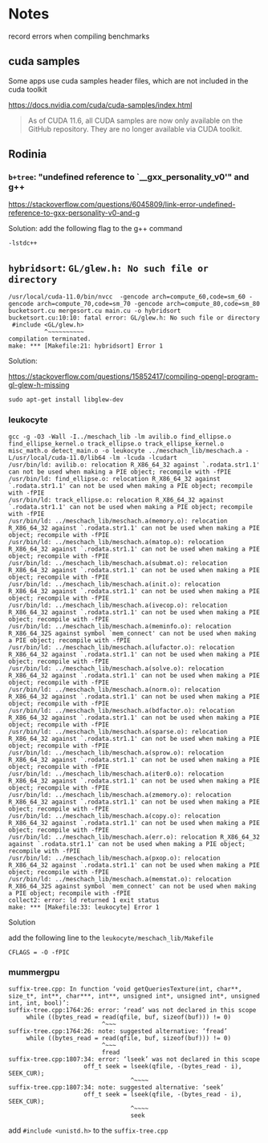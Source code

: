 # Notes

record errors when compiling benchmarks

## cuda samples

Some apps use cuda samples header files, which are not included in the cuda toolkit

https://docs.nvidia.com/cuda/cuda-samples/index.html
> As of CUDA 11.6, all CUDA samples are now only available on the GitHub repository. They are no longer available via CUDA toolkit.

## Rodinia

### `b+tree`: "undefined reference to `__gxx_personality_v0'" and g++

https://stackoverflow.com/questions/6045809/link-error-undefined-reference-to-gxx-personality-v0-and-g

Solution: add the following flag to the g++ command

```shell
-lstdc++
```

## `hybridsort`: `GL/glew.h: No such file or directory`

```shell
/usr/local/cuda-11.0/bin/nvcc  -gencode arch=compute_60,code=sm_60 -gencode arch=compute_70,code=sm_70 -gencode arch=compute_80,code=sm_80         bucketsort.cu mergesort.cu main.cu -o hybridsort
bucketsort.cu:10:10: fatal error: GL/glew.h: No such file or directory
 #include <GL/glew.h>
          ^~~~~~~~~~~
compilation terminated.
make: *** [Makefile:21: hybridsort] Error 1
```

Solution:

https://stackoverflow.com/questions/15852417/compiling-opengl-program-gl-glew-h-missing

```shell
sudo apt-get install libglew-dev
```

### leukocyte

```shell
gcc -g -O3 -Wall -I../meschach_lib -lm avilib.o find_ellipse.o find_ellipse_kernel.o track_ellipse.o track_ellipse_kernel.o misc_math.o detect_main.o -o leukocyte ../meschach_lib/meschach.a -L/usr/local/cuda-11.0/lib64 -lm -lcuda -lcudart
/usr/bin/ld: avilib.o: relocation R_X86_64_32 against `.rodata.str1.1' can not be used when making a PIE object; recompile with -fPIE
/usr/bin/ld: find_ellipse.o: relocation R_X86_64_32 against `.rodata.str1.1' can not be used when making a PIE object; recompile with -fPIE
/usr/bin/ld: track_ellipse.o: relocation R_X86_64_32 against `.rodata.str1.1' can not be used when making a PIE object; recompile with -fPIE
/usr/bin/ld: ../meschach_lib/meschach.a(memory.o): relocation R_X86_64_32 against `.rodata.str1.1' can not be used when making a PIE object; recompile with -fPIE
/usr/bin/ld: ../meschach_lib/meschach.a(matop.o): relocation R_X86_64_32 against `.rodata.str1.1' can not be used when making a PIE object; recompile with -fPIE
/usr/bin/ld: ../meschach_lib/meschach.a(submat.o): relocation R_X86_64_32 against `.rodata.str1.1' can not be used when making a PIE object; recompile with -fPIE
/usr/bin/ld: ../meschach_lib/meschach.a(init.o): relocation R_X86_64_32 against `.rodata.str1.1' can not be used when making a PIE object; recompile with -fPIE
/usr/bin/ld: ../meschach_lib/meschach.a(ivecop.o): relocation R_X86_64_32 against `.rodata.str1.1' can not be used when making a PIE object; recompile with -fPIE
/usr/bin/ld: ../meschach_lib/meschach.a(meminfo.o): relocation R_X86_64_32S against symbol `mem_connect' can not be used when making a PIE object; recompile with -fPIE
/usr/bin/ld: ../meschach_lib/meschach.a(lufactor.o): relocation R_X86_64_32 against `.rodata.str1.1' can not be used when making a PIE object; recompile with -fPIE
/usr/bin/ld: ../meschach_lib/meschach.a(solve.o): relocation R_X86_64_32 against `.rodata.str1.1' can not be used when making a PIE object; recompile with -fPIE
/usr/bin/ld: ../meschach_lib/meschach.a(norm.o): relocation R_X86_64_32 against `.rodata.str1.1' can not be used when making a PIE object; recompile with -fPIE
/usr/bin/ld: ../meschach_lib/meschach.a(bdfactor.o): relocation R_X86_64_32 against `.rodata.str1.1' can not be used when making a PIE object; recompile with -fPIE
/usr/bin/ld: ../meschach_lib/meschach.a(sparse.o): relocation R_X86_64_32 against `.rodata.str1.1' can not be used when making a PIE object; recompile with -fPIE
/usr/bin/ld: ../meschach_lib/meschach.a(sprow.o): relocation R_X86_64_32 against `.rodata.str1.1' can not be used when making a PIE object; recompile with -fPIE
/usr/bin/ld: ../meschach_lib/meschach.a(iter0.o): relocation R_X86_64_32 against `.rodata.str1.1' can not be used when making a PIE object; recompile with -fPIE
/usr/bin/ld: ../meschach_lib/meschach.a(zmemory.o): relocation R_X86_64_32 against `.rodata.str1.1' can not be used when making a PIE object; recompile with -fPIE
/usr/bin/ld: ../meschach_lib/meschach.a(copy.o): relocation R_X86_64_32 against `.rodata.str1.1' can not be used when making a PIE object; recompile with -fPIE
/usr/bin/ld: ../meschach_lib/meschach.a(err.o): relocation R_X86_64_32 against `.rodata.str1.1' can not be used when making a PIE object; recompile with -fPIE
/usr/bin/ld: ../meschach_lib/meschach.a(pxop.o): relocation R_X86_64_32 against `.rodata.str1.1' can not be used when making a PIE object; recompile with -fPIE
/usr/bin/ld: ../meschach_lib/meschach.a(memstat.o): relocation R_X86_64_32S against symbol `mem_connect' can not be used when making a PIE object; recompile with -fPIE
collect2: error: ld returned 1 exit status
make: *** [Makefile:33: leukocyte] Error 1
```

Solution

add the following line to the `leukocyte/meschach_lib/Makefile`

```shell
CFLAGS = -O -fPIC
```

### mummergpu

```shell
suffix-tree.cpp: In function ‘void getQueriesTexture(int, char**, size_t*, int**, char***, int**, unsigned int*, unsigned int*, unsigned int, int, bool)’:
suffix-tree.cpp:1764:26: error: ‘read’ was not declared in this scope
     while ((bytes_read = read(qfile, buf, sizeof(buf))) != 0)
                          ^~~~
suffix-tree.cpp:1764:26: note: suggested alternative: ‘fread’
     while ((bytes_read = read(qfile, buf, sizeof(buf))) != 0)
                          ^~~~
                          fread
suffix-tree.cpp:1807:34: error: ‘lseek’ was not declared in this scope
                     off_t seek = lseek(qfile, -(bytes_read - i), SEEK_CUR);
                                  ^~~~~
suffix-tree.cpp:1807:34: note: suggested alternative: ‘seek’
                     off_t seek = lseek(qfile, -(bytes_read - i), SEEK_CUR);
                                  ^~~~~
                                  seek
```

add `#include <unistd.h>` to the `suffix-tree.cpp`
